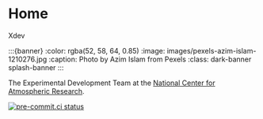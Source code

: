 # Home

<span class="xdev-x">X</span><span class="xdev-dev">dev</span>

:::{banner}
:color: rgba(52, 58, 64, 0.85)
:image: images/pexels-azim-islam-1210276.jpg
:caption: Photo by Azim Islam from Pexels
:class: dark-banner splash-banner
:::

The Experimental Development Team at the [National Center for Atmospheric Research](https://ncar.ucar.edu).

[![pre-commit.ci status](https://results.pre-commit.ci/badge/github/ncar-xdev/ncar-xdev.github.io/main.svg)](https://results.pre-commit.ci/latest/github/ncar-xdev/ncar-xdev.github.io/main)
